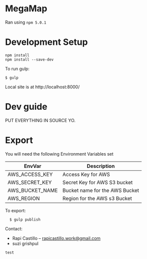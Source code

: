 # MegaMap

Ran using `npm 5.0.1`

# Development Setup

```
npm install
npm install --save-dev
```

To run gulp:

    $ gulp

Local site is at http://localhost:8000/

# Dev guide

PUT EVERYTHING IN SOURCE YO.

# Export

You will need the following Environment Variables set

| EnvVar | Description |
|- |- |
| AWS_ACCESS_KEY | Access Key for AWS |
| AWS_SECRET_KEY | Secret Key for AWS S3 bucket |
| AWS_BUCKET_NAME | Bucket name for the AWS Bucket |
| AWS_REGION | Region for the AWS s3 Bucket|

To export:

```
  $ gulp publish
```

Contact:

* Rapi Castillo – rapicastillo.work@gmail.com
* suzi grishpul

`test`
